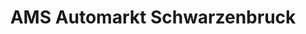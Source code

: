 ---
title: "AMS Automarkt Schwarzenbruck"
url: /schwarzenbruck/ams-automarkt-schwarzenbruck/
shop: Autohaus
---